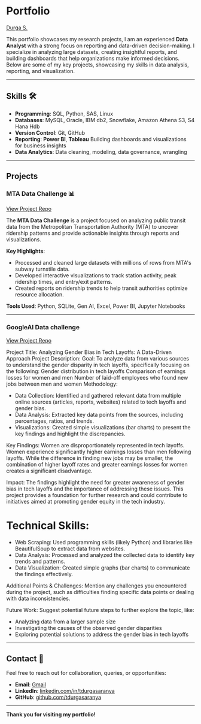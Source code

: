 # Portfolio
<div class="badge-base LI-profile-badge" data-locale="en_US" data-size="medium" data-theme="light" data-type="HORIZONTAL" data-vanity="durga-saranya" data-version="v1"><a class="badge-base__link LI-simple-link" href="https://www.linkedin.com/in/durga-saranya?trk=profile-badge">Durga S.</a></div>
              
This portfolio showcases my research projects, I am an experienced **Data Analyst** with a strong focus on reporting and data-driven decision-making. I specialize in analyzing large datasets, creating insightful reports, and building dashboards that help organizations make informed decisions. Below are some of my key projects, showcasing my skills in data analysis, reporting, and visualization.

---

## Skills 🛠️

- **Programming**: SQL, Python, SAS, Linux
- **Databases**: MySQL, Oracle, IBM db2, Snowflake, Amazon Athena S3, S4 Hana Hdb
- **Version Control**: Git, GitHub
- **Reporting**: **Power BI**, **Tableau** Building dashboards and visualizations for business insights
- **Data Analytics**: Data cleaning, modeling, data governance, wrangling

---

## Projects

### MTA Data Challenge 📊
[View Project Repo](https://github.com/tdurgasaranya/MTA-Data-Challenge)

The **MTA Data Challenge** is a project focused on analyzing public transit data from the Metropolitan Transportation Authority (MTA) to uncover ridership patterns and provide actionable insights through reports and visualizations.

**Key Highlights**:
- Processed and cleaned large datasets with millions of rows from MTA's subway turnstile data.
- Developed interactive visualizations to track station activity, peak ridership times, and entry/exit patterns.
- Created reports on ridership trends to help transit authorities optimize resource allocation.

**Tools Used**: Python, SQLite, Gen AI, Excel, Power BI, Jupyter Notebooks

---

### GoogleAI Data challenge
[View Project Repo](https://github.com/tdurgasaranya/GoogleAI-Data-Challenge)

Project Title: Analyzing Gender Bias in Tech Layoffs: A Data-Driven Approach
Project Description:
Goal: To analyze data from various sources to understand the gender disparity in tech layoffs, specifically focusing on the following:
Gender distribution in tech layoffs
Comparison of earnings losses for women and men
Number of laid-off employees who found new jobs between men and women
Methodology:

- Data Collection: Identified and gathered relevant data from multiple online sources (articles, reports, websites) related to tech layoffs     and gender bias.
- Data Analysis: Extracted key data points from the sources, including percentages, ratios, and trends.
- Visualizations: Created simple visualizations (bar charts) to present the key findings and highlight the discrepancies.

Key Findings: Women are disproportionately represented in tech layoffs.
Women experience significantly higher earnings losses than men following layoffs.
While the difference in finding new jobs may be smaller, the combination of higher layoff rates and greater earnings losses for women creates a significant disadvantage.

Impact:
The findings highlight the need for greater awareness of gender bias in tech layoffs and the importance of addressing these issues.
This project provides a foundation for further research and could contribute to initiatives aimed at promoting gender equity in the tech industry.

# Technical Skills:
- Web Scraping: Used programming skills (likely Python) and libraries like BeautifulSoup to extract data from websites.
- Data Analysis: Processed and analyzed the collected data to identify key trends and patterns.
- Data Visualization: Created simple graphs (bar charts) to communicate the findings effectively.

Additional Points & Challenges: Mention any challenges you encountered during the project, such as difficulties finding specific data points or dealing with data inconsistencies.

Future Work: Suggest potential future steps to further explore the topic, like:
- Analyzing data from a larger sample size
- Investigating the causes of the observed gender disparities
- Exploring potential solutions to address the gender bias in tech layoffs


---

## Contact 📧

Feel free to reach out for collaboration, queries, or opportunities:

- **Email**: [Gmail](mailto:durgasaranya999@gmail.com)
- **LinkedIn**: [linkedin.com/in/tdurgasaranya](https://linkedin.com/in/durga-saranya/)
- **GitHub**: [github.com/tdurgasaranya](https://github.com/tdurgasaranya)

---

**Thank you for visiting my portfolio!** 
